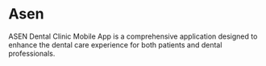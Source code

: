 # Asen
ASEN Dental Clinic Mobile App is a comprehensive application designed to enhance the dental care experience for both patients and dental professionals. 
